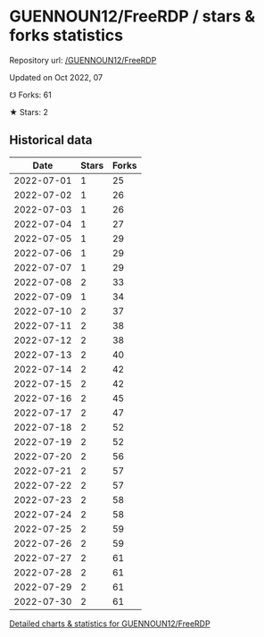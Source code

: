 # GUENNOUN12/FreeRDP / stars & forks statistics

Repository url: [/GUENNOUN12/FreeRDP](https://github.com/GUENNOUN12/FreeRDP)

Updated on Oct 2022, 07

☋ Forks: 61

★ Stars: 2

## Historical data
| Date | Stars | Forks |
|------|-------|-------|
| 2022-07-01 | 1 | 25 | 
| 2022-07-02 | 1 | 26 | 
| 2022-07-03 | 1 | 26 | 
| 2022-07-04 | 1 | 27 | 
| 2022-07-05 | 1 | 29 | 
| 2022-07-06 | 1 | 29 | 
| 2022-07-07 | 1 | 29 | 
| 2022-07-08 | 2 | 33 | 
| 2022-07-09 | 1 | 34 | 
| 2022-07-10 | 2 | 37 | 
| 2022-07-11 | 2 | 38 | 
| 2022-07-12 | 2 | 38 | 
| 2022-07-13 | 2 | 40 | 
| 2022-07-14 | 2 | 42 | 
| 2022-07-15 | 2 | 42 | 
| 2022-07-16 | 2 | 45 | 
| 2022-07-17 | 2 | 47 | 
| 2022-07-18 | 2 | 52 | 
| 2022-07-19 | 2 | 52 | 
| 2022-07-20 | 2 | 56 | 
| 2022-07-21 | 2 | 57 | 
| 2022-07-22 | 2 | 57 | 
| 2022-07-23 | 2 | 58 | 
| 2022-07-24 | 2 | 58 | 
| 2022-07-25 | 2 | 59 | 
| 2022-07-26 | 2 | 59 | 
| 2022-07-27 | 2 | 61 | 
| 2022-07-28 | 2 | 61 | 
| 2022-07-29 | 2 | 61 | 
| 2022-07-30 | 2 | 61 | 


[Detailed charts & statistics for GUENNOUN12/FreeRDP](https://reviewgithub.com/rep/GUENNOUN12/FreeRDP)
